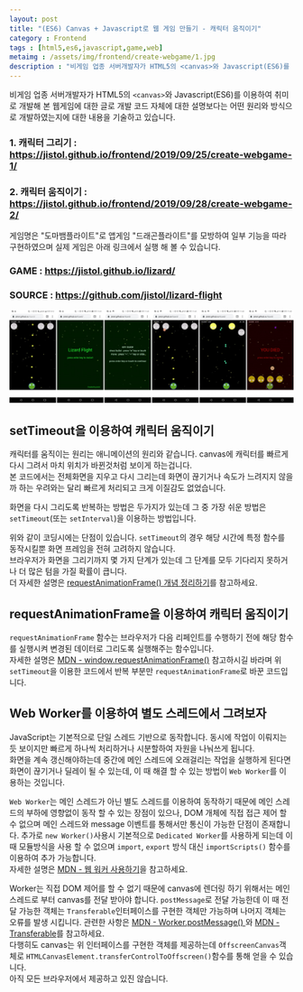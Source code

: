 ```yaml
---
layout: post
title: "(ES6) Canvas + Javascript로 웹 게임 만들기 - 캐릭터 움직이기"
category : Frontend 
tags : [html5,es6,javascript,game,web]
metaimg : /assets/img/frontend/create-webgame/1.jpg
description : "비게임 업종 서버개발자가 HTML5의 <canvas>와 Javascript(ES6)를 이용하여 취미로 개발해 본 웹게임에 대한 글입니다."
---
```

비게임 업종 서버개발자가 HTML5의 `<canvas>`와 Javascript(ES6)를 이용하여 취미로 개발해 본 웹게임에 대한 글로 개발 코드 자체에 대한 설명보다는 어떤 원리와 방식으로 개발하였는지에 대한 내용을 기술하고 있습니다.   

### 1. 캐릭터 그리기 : <https://jistol.github.io/frontend/2019/09/25/create-webgame-1/>  ###
### 2. 캐릭터 움직이기 : <https://jistol.github.io/frontend/2019/09/28/create-webgame-2/>   ###

게임명은 "도마뱀플라이트"로 앱게임 "드래곤플라이트"를 모방하여 일부 기능을 따라 구현하였으며 실제 게임은 아래 링크에서 실행 해 볼 수 있습니다.    

### GAME : <https://jistol.github.io/lizard/> ### 
### SOURCE : <https://github.com/jistol/lizard-flight> ###     

![game capture](/assets/img/frontend/create-webgame/1.jpg) 

setTimeout을 이용하여 캐릭터 움직이기 
----
캐릭터를 움직이는 원리는 애니메이션의 원리와 같습니다. canvas에 캐릭터를 빠르게 다시 그려서 마치 위치가 바뀐것처럼 보이게 하는겁니다.      
본 코드에서는 전체화면을 지우고 다시 그리는데 화면이 끊기거나 속도가 느려지지 않을까 하는 우려와는 달리 빠르게 처리되고 크게 이질감도 없었습니다.     

화면을 다시 그리도록 반복하는 방법은 두가지가 있는데 그 중 가장 쉬운 방법은 `setTimeout`(또는 `setInterval`)을 이용하는 방법입니다.    

<script async src="//jsfiddle.net/jistol/e74axmon/12/embed/js,html,result/dark/"></script>     

위와 같이 코딩시에는 단점이 있습니다. `setTimeout`의 경우 해당 시간에 특정 함수를 동작시킬뿐 화면 프레임을 전혀 고려하지 않습니다.    
브라우저가 화면을 그리기까지 몇 가지 단계가 있는데 그 단계를 모두 기다리지 못하거나 더 많은 텀을 가질 확률이 큽니다.     
더 자세한 설명은 [requestAnimationFrame() 개념 정리하기](https://fullest-sway.me/blog/2019/01/28/requestAnimationFrame/)를 참고하세요.    


requestAnimationFrame을 이용하여 캐릭터 움직이기
----
`requestAnimationFrame` 함수는 브라우저가 다음 리페인트를 수행하기 전에 해당 함수를 실행시켜 변경된 데이터로 그리도록 실행해주는 함수입니다.    
자세한 설명은 [MDN - window.requestAnimationFrame()](https://developer.mozilla.org/ko/docs/Web/API/Window/requestAnimationFrame) 참고하시길 바라며 위 `setTimeout`을 이용한 코드에서 반복 부분만 `requestAnimationFrame`로 바꾼 코드입니다.     

<script async src="//jsfiddle.net/jistol/e74axmon/17/embed/js,html,result/dark/"></script>    


Web Worker를 이용하여 별도 스레드에서 그려보자
----
JavaScript는 기본적으로 단일 스레드 기반으로 동작합니다. 동시에 작업이 이뤄지는듯 보이지만 빠르게 하나씩 처리하거나 시분할하여 자원을 나눠쓰게 됩니다.    
화면을 계속 갱신해야하는데 중간에 메인 스레드에 오래걸리는 작업을 실행하게 된다면 화면이 끊기거나 딜레이 될 수 있는데, 이 때 해결 할 수 있는 방법이 `Web Worker`를 이용하는 것입니다.    

`Web Worker`는 메인 스레드가 아닌 별도 스레드를 이용하여 동작하기 때문에 메인 스레드의 부하에 영향없이 동작 할 수 있는 장점이 있으나, DOM 개체에 직접 접근 제어 할 수 없으며 메인 스레드와 message 이벤트를 통해서만 통신이 가능한 단점이 존재합니다. 추가로 `new Worker()`사용시 기본적으로 `Dedicated Worker`를 사용하게 되는데 이 때 모듈방식을 사용 할 수 없으며 `import`, `export` 방식 대신 `importScripts()` 함수를 이용하여 추가 가능합니다.      
자세한 설명은 [MDN - 웹 워커 사용하기](https://developer.mozilla.org/ko/docs/Web/API/Web_Workers_API/basic_usage)을 참고하세요.    

Worker는 직접 DOM 제어를 할 수 없기 때문에 canvas에 렌더링 하기 위해서는 메인 스레드로 부터 canvas를 전달 받아야 합니다. `postMessage`로 전달 가능한데 이 때 전달 가능한 객체는 `Transferable`인터페이스를 구현한 객체만 가능하며 나머지 객체는 오류를 발생 시킵니다. 관련한 사항은 [MDN - Worker.postMessage()
](https://developer.mozilla.org/ko/docs/Web/API/Worker/postMessage)와 [MDN - Transferable](https://developer.mozilla.org/ko/docs/Web/API/Transferable)를 참고하세요.       
다행히도 canvas는 위 인터페이스를 구현한 객체를 제공하는데 `OffscreenCanvas`객체로 `HTMLCanvasElement.transferControlToOffscreen()`함수를 통해 얻을 수 있습니다.    
아직 모든 브라우저에서 제공하고 있진 않습니다.    

<script async src="//jsfiddle.net/jistol/e74axmon/27/embed/js,html,result/dark/"></script>
 
